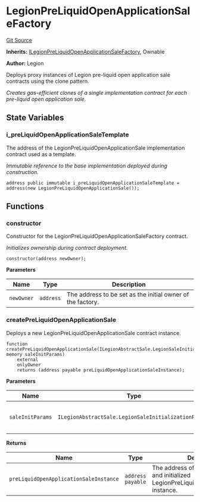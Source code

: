 # LegionPreLiquidOpenApplicationSaleFactory
[Git Source](https://github.com/Legion-Team/legion-protocol-contracts/blob/1b4860840757d3318edea1bebfb7423e200bff55/src/factories/LegionPreLiquidOpenApplicationSaleFactory.sol)

**Inherits:**
[ILegionPreLiquidOpenApplicationSaleFactory](/src/interfaces/factories/ILegionPreLiquidOpenApplicationSaleFactory.sol/interface.ILegionPreLiquidOpenApplicationSaleFactory.md), Ownable

**Author:**
Legion

Deploys proxy instances of Legion pre-liquid open application sale contracts using the clone pattern.

*Creates gas-efficient clones of a single implementation contract for each pre-liquid open application sale.*


## State Variables
### i_preLiquidOpenApplicationSaleTemplate
The address of the LegionPreLiquidOpenApplicationSale implementation contract used as a template.

*Immutable reference to the base implementation deployed during construction.*


```solidity
address public immutable i_preLiquidOpenApplicationSaleTemplate = address(new LegionPreLiquidOpenApplicationSale());
```


## Functions
### constructor

Constructor for the LegionPreLiquidOpenApplicationSaleFactory contract.

*Initializes ownership during contract deployment.*


```solidity
constructor(address newOwner);
```
**Parameters**

|Name|Type|Description|
|----|----|-----------|
|`newOwner`|`address`|The address to be set as the initial owner of the factory.|


### createPreLiquidOpenApplicationSale

Deploys a new LegionPreLiquidOpenApplicationSale contract instance.


```solidity
function createPreLiquidOpenApplicationSale(ILegionAbstractSale.LegionSaleInitializationParams memory saleInitParams)
    external
    onlyOwner
    returns (address payable preLiquidOpenApplicationSaleInstance);
```
**Parameters**

|Name|Type|Description|
|----|----|-----------|
|`saleInitParams`|`ILegionAbstractSale.LegionSaleInitializationParams`|The Legion sale initialization parameters.|

**Returns**

|Name|Type|Description|
|----|----|-----------|
|`preLiquidOpenApplicationSaleInstance`|`address payable`|The address of the newly deployed and initialized LegionPreLiquidOpenApplicationSale instance.|


